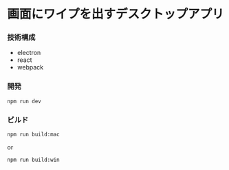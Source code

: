 # 画面にワイプを出すデスクトップアプリ

### 技術構成

- electron
- react
- webpack

### 開発

```
npm run dev
```

### ビルド

```
npm run build:mac
```

or

```
npm run build:win
```
